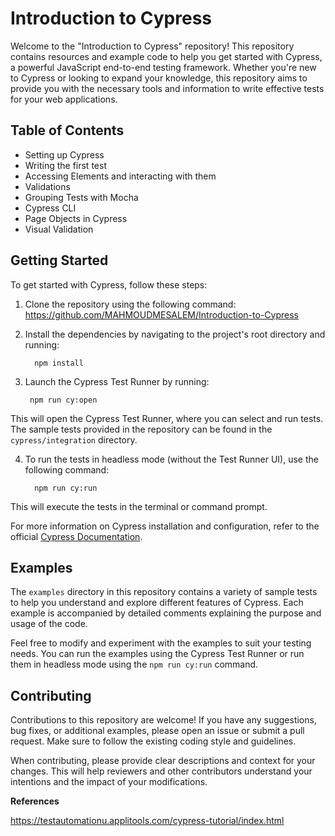 # Introduction to Cypress

Welcome to the "Introduction to Cypress" repository! This repository contains resources and example code to help you get started with Cypress, a powerful JavaScript end-to-end testing framework. Whether you're new to Cypress or looking to expand your knowledge, this repository aims to provide you with the necessary tools and information to write effective tests for your web applications.

## Table of Contents

- Setting up Cypress
- Writing the first test
- Accessing Elements and interacting with them
- Validations 
- Grouping Tests with Mocha
- Cypress CLI
- Page Objects in Cypress
- Visual Validation 
## Getting Started

To get started with Cypress, follow these steps:

1. Clone the repository using the following command:
https://github.com/MAHMOUDMESALEM/Introduction-to-Cypress

2. Install the dependencies by navigating to the project's root directory and running:

         npm install

 3. Launch the Cypress Test Runner by running:

         npm run cy:open

 This will open the Cypress Test Runner, where you can select and run tests. The sample tests provided in the repository can be found in the `cypress/integration` directory.

4. To run the tests in headless mode (without the Test Runner UI), use the following command:

         npm run cy:run

This will execute the tests in the terminal or command prompt.

For more information on Cypress installation and configuration, refer to the official [Cypress Documentation](https://docs.cypress.io/guides/getting-started/installing-cypress.html).

## Examples

The `examples` directory in this repository contains a variety of sample tests to help you understand and explore different features of Cypress. Each example is accompanied by detailed comments explaining the purpose and usage of the code.

Feel free to modify and experiment with the examples to suit your testing needs. You can run the examples using the Cypress Test Runner or run them in headless mode using the `npm run cy:run` command.

## Contributing

Contributions to this repository are welcome! If you have any suggestions, bug fixes, or additional examples, please open an issue or submit a pull request. Make sure to follow the existing coding style and guidelines.

When contributing, please provide clear descriptions and context for your changes. This will help reviewers and other contributors understand your intentions and the impact of your modifications.

**References**

https://testautomationu.applitools.com/cypress-tutorial/index.html
